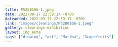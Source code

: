 ```yaml
---
title: P5280166-1.jpeg
date: 2022-09-17 22:59:17 -0700
dateadded: 2022-09-17 22:59:17 -0700
link: "images/clearings/P5280166-1.jpeg"
gallery: clearings-exhibition
layout: img_note
tags: ["drawing", "art", "Martha", "Grapefruits"]
--- 
```

